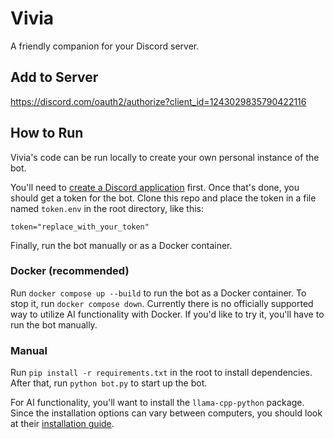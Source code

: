# Vivia

A friendly companion for your Discord server.

## Add to Server

<https://discord.com/oauth2/authorize?client_id=1243029835790422116>

## How to Run

Vivia's code can be run locally to create your own personal instance of the bot.

You'll need to [create a Discord application](https://discord.com/developers/applications) first. Once that's done, you should get a token for the bot.
Clone this repo and place the token in a file named `token.env` in the root directory, like this:

`token="replace_with_your_token"`

Finally, run the bot manually or as a Docker container.

### Docker (recommended)

Run `docker compose up --build` to run the bot as a Docker container. To stop it, run `docker compose down`.
Currently there is no officially supported way to utilize AI functionality with Docker. If you'd like to try it, you'll have to run the bot manually.

### Manual

Run `pip install -r requirements.txt` in the root to install dependencies. After that, run `python bot.py` to start up the bot.

For AI functionality, you'll want to install the `llama-cpp-python` package. Since the installation options can vary between computers, you should look at their [installation guide](https://github.com/abetlen/llama-cpp-python/blob/main/README.md#installation).

